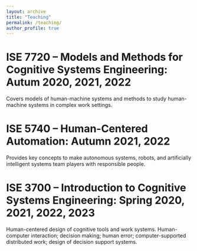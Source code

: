 ```yaml
---
layout: archive
title: "Teaching"
permalink: /teaching/
author_profile: true
---
```

# ISE 7720 – Models and Methods for Cognitive Systems Engineering: Autum 2020, 2021, 2022
Covers models of human-machine systems and methods to study human-machine systems in complex work settings.

# ISE 5740 – Human-Centered Automation: Autumn 2021, 2022
Provides key concepts to make autonomous systems, robots, and artificially intelligent systems team players with responsible people.

# ISE 3700 – Introduction to Cognitive Systems Engineering: Spring 2020, 2021, 2022, 2023
Human-centered design of cognitive tools and work systems. Human-computer interaction; decision making; human error; computer-supported distributed work; design of decision support systems.